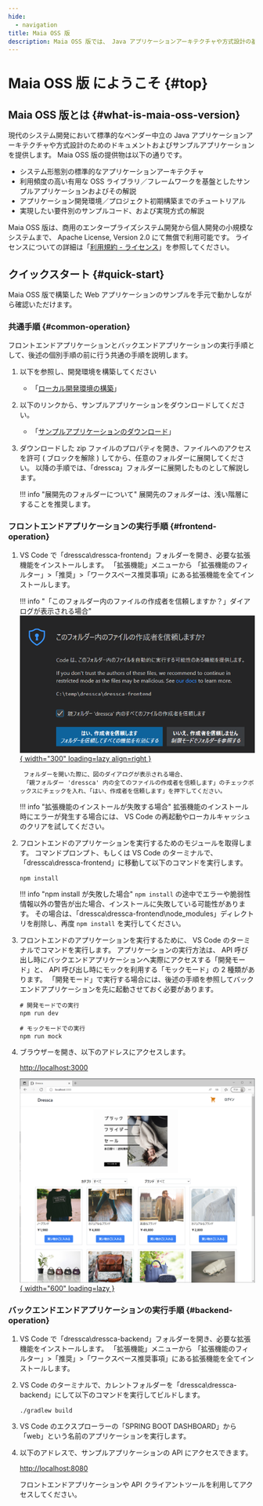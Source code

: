 ```yaml
---
hide:
  - navigation
title: Maia OSS 版
description: Maia OSS 版では、 Java アプリケーションアーキテクチャや方式設計の基礎資料を提供します。
---
```


# Maia OSS 版 にようこそ {#top}

## Maia OSS 版とは {#what-is-maia-oss-version}

現代のシステム開発において標準的なベンダー中立の Java アプリケーションアーキテクチャや方式設計のためのドキュメントおよびサンプルアプリケーションを提供します。
Maia OSS 版の提供物は以下の通りです。

- システム形態別の標準的なアプリケーションアーキテクチャ
- 利用頻度の高い有用な OSS ライブラリ／フレームワークを基盤としたサンプルアプリケーションおよびその解説
- アプリケーション開発環境／プロジェクト初期構築までのチュートリアル
- 実現したい要件別のサンプルコード、および実現方式の解説

Maia OSS 版は、商用のエンタープライズシステム開発から個人開発の小規模なシステムまで、 Apache License, Version 2.0 にて無償で利用可能です。
ライセンスについての詳細は「[利用規約 - ライセンス](terms/index.md#license)」を参照してください。

## クイックスタート {#quick-start}

Maia OSS 版で構築した Web アプリケーションのサンプルを手元で動かしながら確認いただけます。

### 共通手順 {#common-operation}

フロントエンドアプリケーションとバックエンドアプリケーションの実行手順として、後述の個別手順の前に行う共通の手順を説明します。

1. 以下を参照し、開発環境を構築してください

    - 「[ローカル開発環境の構築](guidebooks/how-to-develop/local-environment/index.md)」

1. 以下のリンクから、サンプルアプリケーションをダウンロードしてください。

    - 「[サンプルアプリケーションのダウンロード](samples/downloads/dressca.zip)」

1. ダウンロードした zip ファイルのプロパティを開き、ファイルへのアクセスを許可 ( ブロックを解除 ) してから、任意のフォルダーに展開してください。
   以降の手順では、「dressca」フォルダーに展開したものとして解説します。

    !!! info "展開先のフォルダーについて"
        展開先のフォルダーは、浅い階層にすることを推奨します。

### フロントエンドアプリケーションの実行手順 {#frontend-operation}

1. VS Code で「dressca\\dressca-frontend」フォルダーを開き、必要な拡張機能をインストールします。
「拡張機能」メニューから 「拡張機能のフィルター」>「推奨」>「ワークスペース推奨事項」にある拡張機能を全てインストールします。

    !!! info "「このフォルダー内のファイルの作成者を信頼しますか？」ダイアログが表示される場合"
        [![フォルダーを開いた際のダイアログ](images/trust-folder.png){ width="300" loading=lazy align=right }](images/trust-folder.png)

        フォルダーを開いた際に、図のダイアログが表示される場合、
        「親フォルダー 'dressca' 内の全てのファイルの作成者を信頼します」のチェックボックスにチェックを入れ、「はい、作成者を信頼します」を押下してください。

    !!! info "拡張機能のインストールが失敗する場合"
        拡張機能のインストール時にエラーが発生する場合には、
        VS Code の再起動やローカルキャッシュのクリアを試してください。

1. フロントエンドのアプリケーションを実行するためのモジュールを取得します。
コマンドプロンプト、もしくは VS Code のターミナルで、「dressca\\dressca-frontend」に移動して以下のコマンドを実行します。

    ```winbatch title="フロントエンドアプリケーションの実行に必要なパッケージのインストール"
    npm install
    ```

    !!! info "npm install が失敗した場合"
        `npm install` の途中でエラーや脆弱性情報以外の警告が出た場合、インストールに失敗している可能性があります。
        その場合は、「dressca\\dressca-frontend\\node_modules」ディレクトリを削除し、再度 `npm install` を実行してください。

1. フロントエンドのアプリケーションを実行するために、 VS Code のターミナルでコマンドを実行します。
アプリケーションの実行方法は、 API 呼び出し時にバックエンドアプリケーションへ実際にアクセスする「開発モード」と、 API 呼び出し時にモックを利用する「モックモード」の 2 種類があります。
「開発モード」で実行する場合には、後述の手順を参照してバックエンドアプリケーションを先に起動させておく必要があります。

    ```winbatch title="開発モードでのフロントエンドアプリケーションの実行"
    # 開発モードでの実行
    npm run dev
    ```

    ```winbatch title="モックモードでのフロントエンドアプリケーションの実行"
    # モックモードでの実行
    npm run mock
    ```

1. ブラウザーを開き、以下のアドレスにアクセスします。

    <http://localhost:3000>

    [![Dressca トップページ](images/dressca-top.png){ width="600" loading=lazy }](images/dressca-top.png)

### バックエンドエンドアプリケーションの実行手順 {#backend-operation}

1. VS Code で「dressca\\dressca-backend」フォルダーを開き、必要な拡張機能をインストールします。
「拡張機能」メニューから 「拡張機能のフィルター」>「推奨」>「ワークスペース推奨事項」にある拡張機能を全てインストールします。

1. VS Code のターミナルで、カレントフォルダーを「dressca\\dressca-backend」にして以下のコマンドを実行してビルドします。

    ```winbatch title="バックエンドアプリケーションのビルド"
    ./gradlew build
    ```

1. VS Code のエクスプローラーの「SPRING BOOT DASHBOARD」から「web」という名前のアプリケーションを実行します。

1. 以下のアドレスで、サンプルアプリケーションの API にアクセスできます。

    <http://localhost:8080>

    フロントエンドアプリケーションや API クライアントツールを利用してアクセスしてください。
